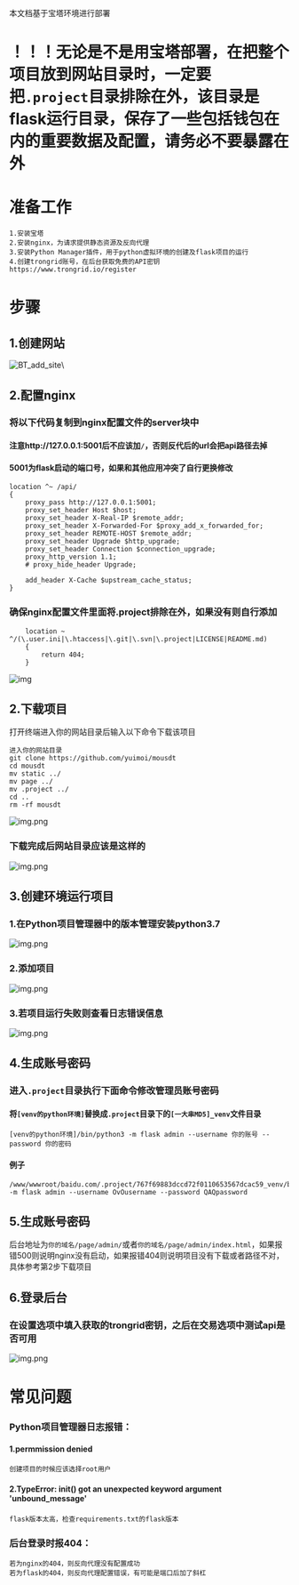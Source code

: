 本文档基于宝塔环境进行部署

# ！！！无论是不是用宝塔部署，在把整个项目放到网站目录时，一定要把`.project`目录排除在外，该目录是flask运行目录，保存了一些包括钱包在内的重要数据及配置，请务必不要暴露在外

# 准备工作
    1.安装宝塔
    2.安装nginx，为请求提供静态资源及反向代理
    3.安装Python Manager插件，用于python虚拟环境的创建及flask项目的运行
    4.创建trongrid账号，在后台获取免费的API密钥 https://www.trongrid.io/register


# 步骤
## 1.创建网站
![BT_add_site](img/BT_add_site.png)\
## 2.配置nginx

### 将以下代码复制到nginx配置文件的server块中
#### 注意http://127.0.0.1:5001后不应该加`/`，否则反代后的url会把api路径去掉
#### 5001为flask启动的端口号，如果和其他应用冲突了自行更换修改
```angular2html
location ^~ /api/
{
    proxy_pass http://127.0.0.1:5001;
    proxy_set_header Host $host;
    proxy_set_header X-Real-IP $remote_addr;
    proxy_set_header X-Forwarded-For $proxy_add_x_forwarded_for;
    proxy_set_header REMOTE-HOST $remote_addr;
    proxy_set_header Upgrade $http_upgrade;
    proxy_set_header Connection $connection_upgrade;
    proxy_http_version 1.1;
    # proxy_hide_header Upgrade;

    add_header X-Cache $upstream_cache_status;
}
```



### 确保nginx配置文件里面将.project排除在外，如果没有则自行添加
```angular2html
    location ~ ^/(\.user.ini|\.htaccess|\.git|\.svn|\.project|LICENSE|README.md)
    {
        return 404;
    }
```
![img](img/BT_nginx_exclude_config.png)

## 2.下载项目
打开终端进入你的网站目录后输入以下命令下载该项目
```
进入你的网站目录
git clone https://github.com/yuimoi/mousdt
cd mousdt
mv static ../
mv page ../
mv .project ../
cd ..
rm -rf mousdt
```
![img.png](img/download_project_cli.png)

### 下载完成后网站目录应该是这样的
![img.png](img/BT_website_dir_final_result.png)

## 3.创建环境运行项目
### 1.在Python项目管理器中的版本管理安装python3.7
![img.png](img/BT_Python_Manager_position.png)
### 2.添加项目
![img.png](img/BT_PM2_setting.png)
### 3.若项目运行失败则查看日志错误信息
![img.png](img/BT_PM2_status.png)

## 4.生成账号密码
### 进入`.project`目录执行下面命令修改管理员账号密码
#### 将`[venv的python环境]`替换成`.project`目录下的`[一大串MD5]_venv`文件目录
```angular2html
[venv的python环境]/bin/python3 -m flask admin --username 你的账号 --password 你的密码
```
#### 例子
```angular2html
/www/wwwroot/baidu.com/.project/767f69883dccd72f0110653567dcac59_venv/bin/bin/python3 -m flask admin --username OvOusername --password QAQpassword
```

## 5.生成账号密码
后台地址为`你的域名/page/admin/`或者`你的域名/page/admin/index.html`，如果报错500则说明nginx没有启动，如果报错404则说明项目没有下载或者路径不对，具体参考第2步下载项目


## 6.登录后台
### 在设置选项中填入获取的trongrid密钥，之后在交易选项中测试api是否可用
![img.png](img/admin_setting.png)

# 常见问题
### Python项目管理器日志报错：
#### 1.permmission denied 
    创建项目的时候应该选择root用户
#### 2.TypeError: __init__() got an unexpected keyword argument 'unbound_message'
    flask版本太高，检查requirements.txt的flask版本

### 后台登录时报404：
    若为nginx的404，则反向代理没有配置成功
    若为flask的404，则反向代理配置错误，有可能是端口后加了斜杠
    

